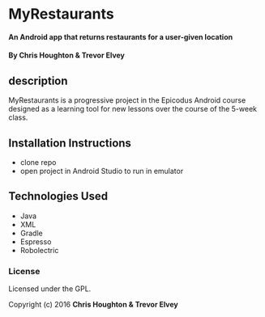 # MyRestaurants

#### An Android app that returns restaurants for a user-given location

#### By Chris Houghton & Trevor Elvey

## description

MyRestaurants is a progressive project in the Epicodus Android course designed as a learning tool for new lessons over the course of the 5-week class.

## Installation Instructions

 * clone repo
 * open project in Android Studio to run in emulator

## Technologies Used

* Java
* XML
* Gradle
* Espresso
* Robolectric

### License

Licensed under the GPL.

Copyright (c) 2016 **Chris Houghton & Trevor Elvey**
